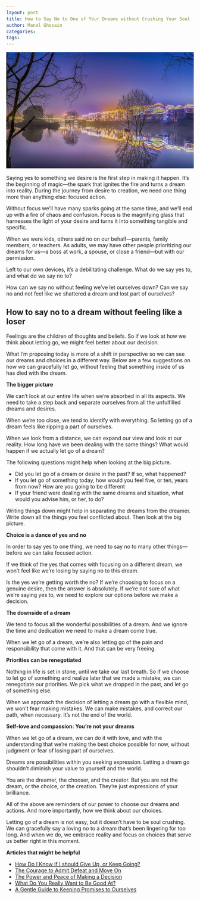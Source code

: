 ```yaml
---
layout: post
title: How to Say No to One of Your Dreams without Crushing Your Soul
author: Manal Ghosain
categories:
tags:
---
```


![Night view](/images/night-view.jpg)


Saying yes to something we desire is the first step in making it happen. It’s the beginning of magic—the spark that ignites the fire and turns a dream into reality. During the journey from desire to creation, we need one thing more than anything else: focused action.

Without focus we’ll have many sparks going at the same time, and we’ll end up with a fire of chaos and confusion. Focus is the magnifying glass that harnesses the light of your desire and turns it into something tangible and specific.

When we were kids, others said no on our behalf—parents, family members, or teachers. As adults, we may have other people prioritizing our dreams for us—a boss at work, a spouse, or close a friend—but with our permission.

Left to our own devices, it’s a debilitating challenge. What do we say yes to, and what do we say no to?

How can we say no without feeling we’ve let ourselves down? Can we say no and not feel like we shattered a dream and lost part of ourselves?

## How to say no to a dream without feeling like a loser

Feelings are the children of thoughts and beliefs. So if we look at how we think about letting go, we might feel better about our decision.

What I’m proposing today is more of a shift in perspective so we can see our dreams and choices in a different way. Below are a few suggestions on how we can gracefully let go, without feeling that something inside of us has died with the dream.

**The bigger picture**

We can’t look at our entire life when we’re absorbed in all its aspects. We need to take a step back and separate ourselves from all the unfulfilled dreams and desires.

When we’re too close, we tend to identify with everything. So letting go of a dream feels like ripping a part of ourselves.

When we look from a distance, we can expand our view and look at our reality. How long have we been dealing with the same things? What would happen if we actually let go of a dream?

The following questions might help when looking at the big picture.

- Did you let go of a dream or desire in the past? If so, what happened?
- If you let go of something today, how would you feel five, or ten, years from now? How are you going to be different
- If your friend were dealing with the same dreams and situation, what would you advise him, or her, to do?

Writing things down might help in separating the dreams from the dreamer. Write down all the things you feel conflicted about. Then look at the big picture.

**Choice is a dance of yes and no**

In order to say yes to one thing, we need to say no to many other things—before we can take focused action.

If we think of the yes that comes with focusing on a different dream, we won’t feel like we’re losing by saying no to this dream.

Is the yes we’re getting worth the no? If we’re choosing to focus on a genuine desire, then the answer is absolutely. If we’re not sure of what we’re saying yes to, we need to explore our options before we make a decision.

**The downside of a dream**

We tend to focus all the wonderful possibilities of a dream. And we ignore the time and dedication we need to make a dream come true.

When we let go of a dream, we’re also letting go of the pain and responsibility that come with it. And that can be very freeing.

**Priorities can be renegotiated**

Nothing in life is set in stone, until we take our last breath. So if we choose to let go of something and realize later that we made a mistake, we can renegotiate our priorities. We pick what we dropped in the past, and let go of something else.

When we approach the decision of letting a dream go with a flexible mind, we won’t fear making mistakes. We can make mistakes, and correct our path, when necessary. It’s not the end of the world.

**Self-love and compassion: You’re not your dreams**

When we let go of a dream, we can do it with love, and with the understanding that we’re making the best choice possible for now, without judgment or fear of losing part of ourselves.

Dreams are possibilities within you seeking expression. Letting a dream go shouldn’t diminish your value to yourself and the world.

You are the dreamer, the chooser, and the creator. But you are not the dream, or the choice, or the creation. They’re just expressions of your brilliance.

All of the above are reminders of our power to choose our dreams and actions. And more importantly, how we think about our choices.

Letting go of a dream is not easy, but it doesn’t have to be soul crushing. We can gracefully say a loving no to a dream that’s been lingering for too long. And when we do, we embrace reality and focus on choices that serve us better right in this moment.

**Articles that might be helpful**

- [How Do I Know If I should Give Up, or Keep Going?](/stop-or-go/)
- [The Courage to Admit Defeat and Move On](/courage-to-fail/)
- [The Power and Peace of Making a Decision](/decide/)
- [What Do You Really Want to Be Good At?](/really-good/)
- [A Gentle Guide to Keeping Promises to Ourselves](/keeping-promises/)
